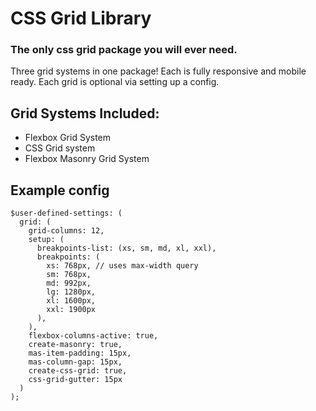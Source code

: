 # CSS Grid Library
### The only css grid package you will ever need. 

Three grid systems in one package! Each is fully responsive and mobile ready. Each grid is optional via setting up a config. 

## Grid Systems Included:
- Flexbox Grid System 
- CSS Grid system 
- Flexbox Masonry Grid System 

## Example config 

```
$user-defined-settings: (
  grid: (
    grid-columns: 12,
    setup: (
      breakpoints-list: (xs, sm, md, xl, xxl),
      breakpoints: (
        xs: 768px, // uses max-width query
        sm: 768px,
        md: 992px,
        lg: 1280px,
        xl: 1600px,
        xxl: 1900px  
      ),
    ),
    flexbox-columns-active: true,
    create-masonry: true,
    mas-item-padding: 15px,
    mas-column-gap: 15px,
    create-css-grid: true,
    css-grid-gutter: 15px
  )
);
``` 
